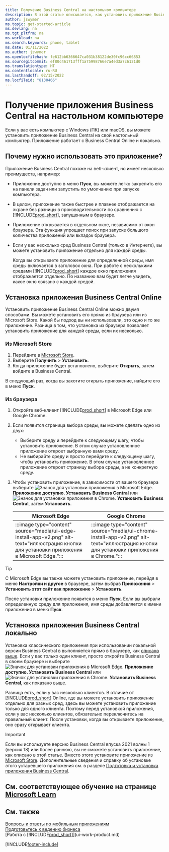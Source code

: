 ```yaml
---
title: Получение Business Central на настольном компьютере
description: В этой статье описывается, как установить приложение Business Central на настольный компьютер Windows или MACiOS.
author: jswymer
ms.topic: get-started-article
ms.devlang: na
ms.tgt_pltfrm: na
ms.workload: na
ms.search.keywords: phone, tablet
ms.date: 01/11/2022
ms.author: jswymer
ms.openlocfilehash: fe612bb6366647ca031b38122de30fc96cc66853
ms.sourcegitcommit: ef80c461713fff1a75998766e7a4ed3a7c6121d0
ms.translationtype: HT
ms.contentlocale: ru-RU
ms.lasthandoff: 02/15/2022
ms.locfileid: "8130466"
---
```

# <a name="get-business-central-desktop-app"></a>Получение приложения Business Central на настольном компьютере

Если у вас есть компьютер с Windows (ПК) или macOS, вы можете установить приложение Business Central на свой настольный компьютер. Приложение работает с Business Central Online и локально.

## <a name="why-use-the-app"></a>Почему нужно использовать это приложение?

Приложение Business Central похоже на веб-клиент, но имеет несколько преимуществ, например:

- Приложение доступно в меню **Пуск**, вы можете легко закрепить его на панели задач или запустить по умолчанию при запуске компьютера.
- В целом, приложение также быстрее и плавнее отображается на экране без разницы в производительности по сравнению с [!INCLUDE[prod_short](includes/prod_short.md)], запущенным в браузере.
- Приложение открывается в отдельном окне, независимо от окон браузера. Эта функция упрощает поиск при запуске большого количества приложений или вкладок браузера.
- Если у вас несколько сред Business Central (только в Интернете), вы можете установить приложение отдельно для каждой среды.

     Когда вы открываете приложение для определенной среды, имя среды включается в заголовок окна. При работе с несколькими средами [!INCLUDE[prod_short](includes/prod_short.md)] каждое окно приложения отображается отдельно. По названию вам будет легче увидеть, какое окно связано с каждой средой.

## <a name="install-the-app-for-business-central-online"></a>Установка приложения Business Central Online

Установить приложение Business Central Online можно двумя способами. Вы можете установить его прямо из браузера или из Microsoft Store. Какой бы подход вы ни использовали, это одно и то же приложение. Разница в том, что установка из браузера позволяет установить приложение для каждой среды, если их несколько.

### <a name="from-microsoft-store"></a>Из Microsoft Store

1. Перейдите в [Microsoft Store](https://go.microsoft.com/fwlink/?linkid=2182870).
2. Выберите **Получить** > **Установить**. 
3. Когда приложение будет установлено, выберите **Открыть**, затем войдите в Business Central.

В следующий раз, когда вы захотите открыть приложение, найдите его в меню **Пуск**.

### <a name="from-the-browser"></a>Из браузера

1. Откройте веб-клиент [!INCLUDE[prod_short](includes/prod_short.md)] в Microsoft Edge или Google Chrome.

2. Если появится страница выбора среды, вы можете сделать одно из двух:

   - Выберите среду и перейдите к следующему шагу, чтобы установить приложение. В этом случае установленное приложение откроет выбранную вами среду.
   - Не выбирайте среду и просто перейдите к следующему шагу, чтобы установить приложение. В этом случае установленное приложение откроет страницу выбора среды, а не конкретную среду.

3. Чтобы установить приложение, в зависимости от вашего браузера выберите ![Значок для установки приложения в Microsoft Edge.](media/ui-edge-install-app-icon.png) **Приложение доступно. Установить Business Central** или ![Значок для установки приложения в Chrome.](media/ui-chrome-install-app-icon.png) **Установить Business Central**, затем **Установить**.

   | Microsoft Edge | Google Chrome |
   |--|--|
   | :::image type="content" source="media/ui-edge-install-app-v2.png" alt-text="иллюстрация кнопки для установки приложения в Microsoft Edge."::: | :::image type="content" source="media/ui-chrome-install-app-v2.png" alt-text="иллюстрация кнопки для установки приложения в Chrome."::: |

  > [!TIP]
  > С Microsoft Edge вы также можете установить приложение, перейдя в меню **Настройки и другое** в браузере, затем выбрав **Приложения** > **Установить этот сайт как приложение** > **Установить**.

После установки приложение появится в меню **Пуск**. Если вы выбрали определенную среду для приложения, имя среды добавляется к имени приложения в меню **Пуск**.

## <a name="install-the-app-for-business-central-on-premises"></a>Установка приложения Business Central локально

Установка классического приложения при использовании локальной версии Business Central в выполняется прямо в браузере, как [описано выше](#from-the-browser). Если у вас только один клиент, просто откройте Business Central в своем браузере и выберите ![Значок для установки приложения в Microsoft Edge.](media/ui-edge-install-app-icon.png) **Приложение доступно. Установить Business Central** или ![Значок для установки приложения в Chrome.](media/ui-chrome-install-app-icon.png) **Установить Business Central**, как показано выше.

Разница есть, если у вас несколько клиентов. В отличие от [!INCLUDE[prod_short](includes/prod_short.md)] Online, где вы можете установить приложение отдельно для разных сред, здесь вы можете установить приложение только для одного клиента. Поэтому перед установкой приложения, если у вас несколько клиентов, обязательно переключитесь на правильный клиент. После установки, когда вы открываете приложение, оно сразу открывает клиента.

> [!IMPORTANT]
> Если вы используете версию Business Central впуска 2021 волны 1 (версия 18) или более раннюю, вы не сможете установить приложение, как описано в этой статье. Вместо этого установите приложение из [Microsoft Store](https://go.microsoft.com/fwlink/?LinkId=734848). Дополнительные сведения и справку об установке этого устаревшего приложения см. в разделе [Подготовка и установка приложения Business Central](/dynamics365/business-central/dev-itpro/deployment/install-business-central-app).

## <a name="see-related-training-at-microsoft-learn"></a>См. соответствующее обучение на странице [Microsoft Learn](/learn/modules/alternative-interfaces-dynamics-365-business-central/index)

## <a name="see-also"></a>См. также

[Вопросы и ответы по мобильным приложениям](ui-mobile-faq.yml)  
[Подготовьтесь к ведению бизнеса](ui-get-ready-business.md)  
[Работа с [!INCLUDE[prod_short](includes/prod_short.md)]](ui-work-product.md)  


[!INCLUDE[footer-include](includes/footer-banner.md)]